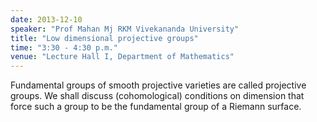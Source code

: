 ```yaml
---
date: 2013-12-10
speaker: "Prof Mahan Mj RKM Vivekananda University"
title: "Low dimensional projective groups"
time: "3:30 - 4:30 p.m." 
venue: "Lecture Hall I, Department of Mathematics"
---
```

Fundamental groups of smooth projective varieties are called projective groups. We shall discuss (cohomological) conditions on dimension that force such a group to be the fundamental group of a Riemann surface.
